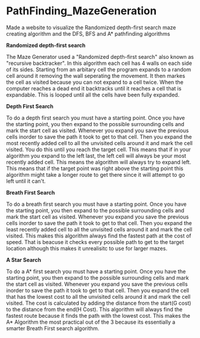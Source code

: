 # PathFinding_MazeGeneration
Made a website to visualize the Randomized depth-first search maze creating algorithm and the DFS, BFS and A* pathfinding algorithms

**Randomized depth-first search**

The Maze Generator used a "Randomized depth-first search" also known as "recursive backtracker". In this algorithm each cell has 4 walls on each side of its sides. Starting from an arbitary cell the program expands to a random cell around it removing the wall seperating the movement. It then markes the cell as visited because you can not expand to a cell twice. When the computer reaches a dead end it backtracks until it reaches a cell that is expandable. This is looped until all the cells have been fully expanded.

**Depth First Search**

To do a depth first search you must have a starting point. Once you have the starting point, you then expand to the possible surrounding cells and mark the start cell as visited. Whenever you expand you save the previous cells inorder to save the path it took to get to that cell. Then you expand the most recently added cell to all the unvisited cells around it and mark the cell visited. You do this until you reach the target cell. This means that if in your algorithm you expand to the left last, the left cell will always be your most recently added cell. This means the algorithm will always try to expand left. This means that if the target point was right above the starting point this algorithm might take a longer route to get there since it will attempt to go left until it can't.

**Breath First Search**

To do a breath first search you must have a starting point. Once you have the starting point, you then expand to the possible surrounding cells and mark the start cell as visited. Whenever you expand you save the previous cells inorder to save the path it took to get to that cell. Then you expand the least recently added cell to all the unvisited cells around it and mark the cell visited. This makes this algorithm always find the fastest path at the cost of speed. That is beacuse it checks every possible path to get to the target location although this makes it unrealisitc to use for larger mazes.

**A Star Search**

To do a A* first search you must have a starting point. Once you have the starting point, you then expand to the possible surrounding cells and mark the start cell as visited. Whenever you expand you save the previous cells inorder to save the path it took to get to that cell. Then you expand the cell that has the lowest cost to all the unvisited cells around it and mark the cell visited. The cost is calculated by adding the distance from the start(G cost) to the distance from the end(H Cost). This algorithm will always find the fastest route because it finds the path with the lowest cost. This makes the A* Algorithm the most practical out of the 3 because its essentially a smarter Breath First search algorithm.
